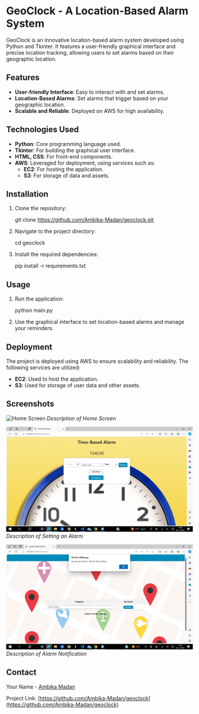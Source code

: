 # GeoClock - A Location-Based Alarm System

GeoClock is an innovative location-based alarm system developed using Python and Tkinter. It features a user-friendly graphical interface and precise location tracking, allowing users to set alarms based on their geographic location.

## Features

- **User-friendly Interface**: Easy to interact with and set alarms.
- **Location-Based Alarms**: Set alarms that trigger based on your geographic location.
- **Scalable and Reliable**: Deployed on AWS for high availability.

## Technologies Used

- **Python**: Core programming language used.
- **Tkinter**: For building the graphical user interface.
- **HTML, CSS**: For front-end components.
- **AWS**: Leveraged for deployment, using services such as:
  - **EC2**: For hosting the application.
  - **S3**: For storage of data and assets.

## Installation

1. Clone the repository:
   
    git clone https://github.com/Ambika-Madan/geoclock.git
    
2. Navigate to the project directory:
    
    cd geoclock
    
3. Install the required dependencies:
    
    pip install -r requirements.txt
  

## Usage

1. Run the application:
    
    python main.py
    
2. Use the graphical interface to set location-based alarms and manage your reminders.

## Deployment

The project is deployed using AWS to ensure scalability and reliability. The following services are utilized:

- **EC2**: Used to host the application.
- **S3**: Used for storage of user data and other assets.

## Screenshots

![Home Screen](path/to/home-screen.jpg)
*Description of Home Screen*

![Setting an Alarm](https://github.com/Ambika-Madan/Geoclock/blob/main/WhatsApp%20Image%202023-11-03%20at%2014.09.56_2a65f604.jpg)
*Description of Setting an Alarm*

![Alarm Notification](https://github.com/Ambika-Madan/Geoclock/blob/main/WhatsApp%20Image%202023-11-03%20at%2014.09.54_c05ea044.jpg)
*Description of Alarm Notification*




## Contact

Your Name - [Ambika Madan](ambikamadan2701@gmail.com.com)

Project Link: [https://github.com/Ambika-Madan/geoclock](https://github.com/Ambika-Madan/geoclock)
